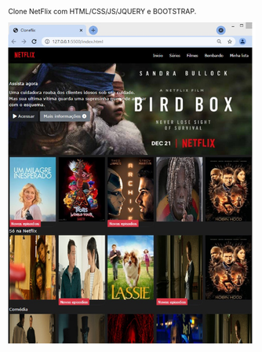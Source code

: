 
Clone NetFlix com HTML/CSS/JS/JQUERY e BOOTSTRAP.

![alt text](https://github.com/Gustavowiessener/clonefix/blob/master/imgs/readme.jpg)
